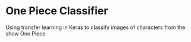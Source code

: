 # One Piece Classifier
Using transfer learning in Keras to classify images of characters from the show One Piece
